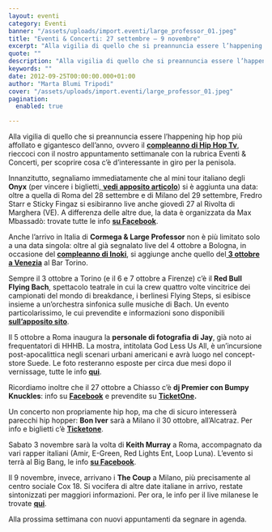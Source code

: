 ```yaml
---
layout: eventi
category: Eventi
banner: "/assets/uploads/import.eventi/large_professor_01.jpeg"
title: "Eventi & Concerti: 27 settembre – 9 novembre"
excerpt: "Alla vigilia di quello che si preannuncia essere l’happening hip hop più affollato e gigantesco dell’anno, ovvero il compleanno di Hip Hop Tv, rieccoci con il nostro appuntamento settimanale con la rubrica Eventi & Concerti, per scoprire cosa c’è d’interessante in giro per la penisola. Innanzitutto, segnaliamo immediatamente che al mini tour italiano degli Onyx [&hellip"
quote: ""
description: "Alla vigilia di quello che si preannuncia essere l’happening hip hop più affollato e gigantesco dell’anno, ovvero il compleanno di Hip Hop Tv, rieccoci con il nostro appuntamento settimanale con la rubrica Eventi & Concerti, per scoprire cosa c’è d’interessante in giro per la penisola. Innanzitutto, segnaliamo immediatamente che al mini tour italiano degli Onyx [&hellip"
keywords: ""
date: 2012-09-25T00:00:00.000+01:00
author: "Marta Blumi Tripodi"
cover: "/assets/uploads/import.eventi/large_professor_01.jpeg"
pagination:
  enabled: true

---
```


Alla vigilia di quello che si preannuncia essere l’happening hip hop più affollato e gigantesco dell’anno, ovvero il [**compleanno di Hip Hop Tv**](https://www.facebook.com/hiphoptvitaly "https://www.facebook.com/hiphoptvitaly"), rieccoci con il nostro appuntamento settimanale con la rubrica Eventi & Concerti, per scoprire cosa c’è d’interessante in giro per la penisola.

Innanzitutto, segnaliamo immediatamente che al mini tour italiano degli **Onyx** (per vincere i biglietti,[ **vedi apposito articolo**](https://hotmc.com/onyx-live-a-milano-e-roma-vinci-i-biglietti/ "http://hotmc.com/onyx-live-a-milano-e-roma-vinci-i-biglietti/")) si è aggiunta una data: oltre a quella di Roma del 28 settembre e di Milano del 29 settembre, Fredro Starr e Sticky Fingaz si esibiranno live anche giovedì 27 al Rivolta di Marghera (VE). A differenza delle altre due, la data è organizzata da Max Mbassadò: trovate tutte le info [**su Facebook**](https://www.facebook.com/photo.php?fbid=10151233903585729&set=a.10150130763690729.318482.726370728&type=1&theater "https://www.facebook.com/photo.php?fbid=10151233903585729&set=a.10150130763690729.318482.726370728&type=1&theater").

Anche l’arrivo in Italia di **Cormega & Large Professor** non è più limitato solo a una data singola: oltre al già segnalato live del 4 ottobre a Bologna, in occasione del [**compleanno di Inoki**](http://www.rappirata.com/ "http://www.rappirata.com/"), si aggiunge anche quello del[ **3 ottobre a Venezia**](https://www.facebook.com/events/413112305413874/ "https://www.facebook.com/events/413112305413874/") al Bar Torino.

Sempre il 3 ottobre a Torino (e il 6 e 7 ottobre a Firenze) c’è il **Red Bull Flying Bach**, spettacolo teatrale in cui la crew quattro volte vincitrice dei campionati del mondo di breakdance, i berlinesi Flying Steps, si esibisce insieme a un’orchestra sinfonica sulle musiche di Bach. Un evento particolarissimo, le cui prevendite e informazioni sono disponibili [**sull’apposito sito**](http://www.redbull.it/cs/Satellite/it%5FIT/Culture/Dance-/pagina-Red-Bull-Flying-Bach-it%5FIT/001243198103121 "http://www.redbull.it/cs/Satellite/it_IT/Culture/Dance-/pagina-Red-Bull-Flying-Bach-it_IT/001243198103121").

Il 5 ottobre a Roma inaugura la **personale di fotografia di Jay**, già noto ai frequentatori di HHHB. La mostra, intitolata God Less Us All, è un’incursione post-apocalittica negli scenari urbani americani e avrà luogo nel concept-store Suede. Le foto resteranno esposte per circa due mesi dopo il vernissage, tutte le info [**qui**](https://www.facebook.com/events/512523592109093/ "https://www.facebook.com/events/512523592109093/").

Ricordiamo inoltre che il 27 ottobre a Chiasso c’è **dj Premier con Bumpy Knuckles**: info su [**Facebook**](https://www.facebook.com/muzick.forpeople "https://www.facebook.com/muzick.forpeople") e prevendite su **[TicketOne](https://www.ticketcorner.ch/dj-premier-bumpy-knuckles-biglietti.html?affiliate=TCS&doc=artistPages%2Ftickets&fun=artist&action=tickets&erid=833551&xtcr=1&xtmc=premier "http://www.ticketcorner.ch/dj-premier-bumpy-knuckles-biglietti.html?affiliate=TCS&doc=artistPages%2Ftickets&fun=artist&action=tickets&erid=833551&xtcr=1&xtmc=premier").**

Un concerto non propriamente hip hop, ma che di sicuro interesserà parecchi hip hopper: **Bon Iver** sarà a Milano il 30 ottobre, all’Alcatraz. Per info e biglietti c’è [**Ticketone**](http://www.ticketone.it/bon-iver-biglietti-milano.html?affiliate=ITT&doc=artistPages/tickets&fun=artist&action=tickets&key=738472$2214924 "http://www.ticketone.it/bon-iver-biglietti-milano.html?affiliate=ITT&doc=artistPages/tickets&fun=artist&action=tickets&key=738472$2214924").

Sabato 3 novembre sarà la volta di **Keith Murray** a Roma, accompagnato da vari rapper italiani (Amir, E-Green, Red Lights Ent, Loop Luna). L’evento si terrà al Big Bang, le info [**su Facebook**](https://www.facebook.com/events/268988933220653/ "https://www.facebook.com/events/268988933220653/").

Il 9 novembre, invece, arrivano i **The Coup** a Milano, più precisamente al centro sociale Cox 18\. Si vocifera di altre date italiane in arrivo, restate sintonizzati per maggiori informazioni. Per ora, le info per il live milanese le trovate [**qui**](https://www.facebook.com/events/111532688996063/ "https://www.facebook.com/events/111532688996063/").

Alla prossima settimana con nuovi appuntamenti da segnare in agenda.